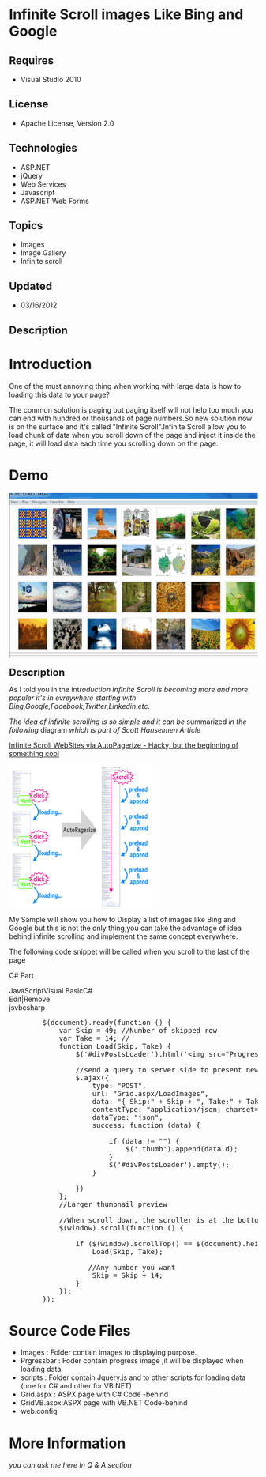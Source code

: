 # Infinite Scroll images Like Bing and Google
## Requires
- Visual Studio 2010
## License
- Apache License, Version 2.0
## Technologies
- ASP.NET
- jQuery
- Web Services
- Javascript
- ASP.NET Web Forms
## Topics
- Images
- Image Gallery
- Infinite scroll
## Updated
- 03/16/2012
## Description

<h1>Introduction</h1>
<p>One of the must annoying thing when working with large data is how to loading this data to your page?</p>
<p>The common solution is paging but paging itself will not help too much you can end with hundred or thousands of page numbers.So new solution now is on the surface and it's called &quot;Infinite Scroll&quot;.Infinite Scroll allow you to load chunk of data when you
 scroll down of the page and inject it inside the page, it will load data each time you scrolling down on the page.</p>
<h1>Demo</h1>
<p><img src="50738-iscroll.gif" alt="" width="535" height="334"></p>
<p><span style="font-size:20px; font-weight:bold">Description</span></p>
<p>As I told you in the int<em>roduction Infinite Scroll is becoming more and more populer it's in evreywhere starting with Bing,Google,Facebook,Twitter,Linkedin.etc.</em></p>
<p><em>The idea of infinite scrolling is so simple and it can be </em>summarized <em>
in the following </em>diagram <em>which is part of Scott Hanselmen Article</em></p>
<p><a class="TitleLinkStyle" rel="bookmark" href="http://www.hanselman.com/blog/InfiniteScrollWebSitesViaAutoPagerizeHackyButTheBeginningOfSomethingCool.aspx">Infinite Scroll WebSites via AutoPagerize - Hacky, but the beginning of something cool</a></p>
<p><em><img src="50567-image_2%5b1%5d.png" alt="" width="293" height="288"><br>
</em></p>
<p>My Sample will show you how to Display a list of images like Bing and Google but this is not the only thing,you can take the advantage of idea behind infinite scrolling and implement the same concept everywhere.</p>
<p>The following code snippet will be called when you scroll to the last of the page</p>
<p>C# Part</p>
<div class="scriptcode">
<div class="pluginEditHolder" pluginCommand="mceScriptCode">
<div class="title"><span>JavaScript</span><span>Visual Basic</span><span>C#</span></div>
<div class="pluginLinkHolder"><span class="pluginEditHolderLink">Edit</span>|<span class="pluginRemoveHolderLink">Remove</span></div>
<span class="hidden">js</span><span class="hidden">vb</span><span class="hidden">csharp</span>



<div class="preview">
<pre class="js">&nbsp;&nbsp;&nbsp;&nbsp;&nbsp;&nbsp;&nbsp;&nbsp;$(document).ready(<span class="js__operator">function</span>&nbsp;()&nbsp;<span class="js__brace">{</span>&nbsp;
&nbsp;&nbsp;&nbsp;&nbsp;&nbsp;&nbsp;&nbsp;&nbsp;&nbsp;&nbsp;&nbsp;&nbsp;<span class="js__statement">var</span>&nbsp;Skip&nbsp;=&nbsp;<span class="js__num">49</span>;&nbsp;<span class="js__sl_comment">//Number&nbsp;of&nbsp;skipped&nbsp;row</span>&nbsp;
&nbsp;&nbsp;&nbsp;&nbsp;&nbsp;&nbsp;&nbsp;&nbsp;&nbsp;&nbsp;&nbsp;&nbsp;<span class="js__statement">var</span>&nbsp;Take&nbsp;=&nbsp;<span class="js__num">14</span>;&nbsp;<span class="js__sl_comment">//</span>&nbsp;
&nbsp;&nbsp;&nbsp;&nbsp;&nbsp;&nbsp;&nbsp;&nbsp;&nbsp;&nbsp;&nbsp;&nbsp;<span class="js__operator">function</span>&nbsp;Load(Skip,&nbsp;Take)&nbsp;<span class="js__brace">{</span>&nbsp;
&nbsp;&nbsp;&nbsp;&nbsp;&nbsp;&nbsp;&nbsp;&nbsp;&nbsp;&nbsp;&nbsp;&nbsp;&nbsp;&nbsp;&nbsp;&nbsp;$(<span class="js__string">'#divPostsLoader'</span>).html(<span class="js__string">'&lt;img&nbsp;src=&quot;ProgressBar/ajax-loader.gif&quot;&gt;'</span>);&nbsp;
&nbsp;
&nbsp;&nbsp;&nbsp;&nbsp;&nbsp;&nbsp;&nbsp;&nbsp;&nbsp;&nbsp;&nbsp;&nbsp;&nbsp;&nbsp;&nbsp;&nbsp;<span class="js__sl_comment">//send&nbsp;a&nbsp;query&nbsp;to&nbsp;server&nbsp;side&nbsp;to&nbsp;present&nbsp;new&nbsp;content</span>&nbsp;
&nbsp;&nbsp;&nbsp;&nbsp;&nbsp;&nbsp;&nbsp;&nbsp;&nbsp;&nbsp;&nbsp;&nbsp;&nbsp;&nbsp;&nbsp;&nbsp;$.ajax(<span class="js__brace">{</span>&nbsp;
&nbsp;&nbsp;&nbsp;&nbsp;&nbsp;&nbsp;&nbsp;&nbsp;&nbsp;&nbsp;&nbsp;&nbsp;&nbsp;&nbsp;&nbsp;&nbsp;&nbsp;&nbsp;&nbsp;&nbsp;type:&nbsp;<span class="js__string">&quot;POST&quot;</span>,&nbsp;
&nbsp;&nbsp;&nbsp;&nbsp;&nbsp;&nbsp;&nbsp;&nbsp;&nbsp;&nbsp;&nbsp;&nbsp;&nbsp;&nbsp;&nbsp;&nbsp;&nbsp;&nbsp;&nbsp;&nbsp;url:&nbsp;<span class="js__string">&quot;Grid.aspx/LoadImages&quot;</span>,&nbsp;
&nbsp;&nbsp;&nbsp;&nbsp;&nbsp;&nbsp;&nbsp;&nbsp;&nbsp;&nbsp;&nbsp;&nbsp;&nbsp;&nbsp;&nbsp;&nbsp;&nbsp;&nbsp;&nbsp;&nbsp;data:&nbsp;<span class="js__string">&quot;{&nbsp;Skip:&quot;</span>&nbsp;&#43;&nbsp;Skip&nbsp;&#43;&nbsp;<span class="js__string">&quot;,&nbsp;Take:&quot;</span>&nbsp;&#43;&nbsp;Take&nbsp;&#43;&nbsp;<span class="js__string">&quot;&nbsp;}&quot;</span>,&nbsp;
&nbsp;&nbsp;&nbsp;&nbsp;&nbsp;&nbsp;&nbsp;&nbsp;&nbsp;&nbsp;&nbsp;&nbsp;&nbsp;&nbsp;&nbsp;&nbsp;&nbsp;&nbsp;&nbsp;&nbsp;contentType:&nbsp;<span class="js__string">&quot;application/json;&nbsp;charset=utf-8&quot;</span>,&nbsp;
&nbsp;&nbsp;&nbsp;&nbsp;&nbsp;&nbsp;&nbsp;&nbsp;&nbsp;&nbsp;&nbsp;&nbsp;&nbsp;&nbsp;&nbsp;&nbsp;&nbsp;&nbsp;&nbsp;&nbsp;dataType:&nbsp;<span class="js__string">&quot;json&quot;</span>,&nbsp;
&nbsp;&nbsp;&nbsp;&nbsp;&nbsp;&nbsp;&nbsp;&nbsp;&nbsp;&nbsp;&nbsp;&nbsp;&nbsp;&nbsp;&nbsp;&nbsp;&nbsp;&nbsp;&nbsp;&nbsp;success:&nbsp;<span class="js__operator">function</span>&nbsp;(data)&nbsp;<span class="js__brace">{</span>&nbsp;
&nbsp;
&nbsp;&nbsp;&nbsp;&nbsp;&nbsp;&nbsp;&nbsp;&nbsp;&nbsp;&nbsp;&nbsp;&nbsp;&nbsp;&nbsp;&nbsp;&nbsp;&nbsp;&nbsp;&nbsp;&nbsp;&nbsp;&nbsp;&nbsp;&nbsp;<span class="js__statement">if</span>&nbsp;(data&nbsp;!=&nbsp;<span class="js__string">&quot;&quot;</span>)&nbsp;<span class="js__brace">{</span>&nbsp;
&nbsp;&nbsp;&nbsp;&nbsp;&nbsp;&nbsp;&nbsp;&nbsp;&nbsp;&nbsp;&nbsp;&nbsp;&nbsp;&nbsp;&nbsp;&nbsp;&nbsp;&nbsp;&nbsp;&nbsp;&nbsp;&nbsp;&nbsp;&nbsp;&nbsp;&nbsp;&nbsp;&nbsp;$(<span class="js__string">'.thumb'</span>).append(data.d);&nbsp;
&nbsp;&nbsp;&nbsp;&nbsp;&nbsp;&nbsp;&nbsp;&nbsp;&nbsp;&nbsp;&nbsp;&nbsp;&nbsp;&nbsp;&nbsp;&nbsp;&nbsp;&nbsp;&nbsp;&nbsp;&nbsp;&nbsp;&nbsp;&nbsp;<span class="js__brace">}</span>&nbsp;
&nbsp;&nbsp;&nbsp;&nbsp;&nbsp;&nbsp;&nbsp;&nbsp;&nbsp;&nbsp;&nbsp;&nbsp;&nbsp;&nbsp;&nbsp;&nbsp;&nbsp;&nbsp;&nbsp;&nbsp;&nbsp;&nbsp;&nbsp;&nbsp;$(<span class="js__string">'#divPostsLoader'</span>).empty();&nbsp;
&nbsp;&nbsp;&nbsp;&nbsp;&nbsp;&nbsp;&nbsp;&nbsp;&nbsp;&nbsp;&nbsp;&nbsp;&nbsp;&nbsp;&nbsp;&nbsp;&nbsp;&nbsp;&nbsp;&nbsp;<span class="js__brace">}</span>&nbsp;
&nbsp;
&nbsp;&nbsp;&nbsp;&nbsp;&nbsp;&nbsp;&nbsp;&nbsp;&nbsp;&nbsp;&nbsp;&nbsp;&nbsp;&nbsp;&nbsp;&nbsp;<span class="js__brace">}</span>)&nbsp;
&nbsp;&nbsp;&nbsp;&nbsp;&nbsp;&nbsp;&nbsp;&nbsp;&nbsp;&nbsp;&nbsp;&nbsp;<span class="js__brace">}</span>;&nbsp;
&nbsp;&nbsp;&nbsp;&nbsp;&nbsp;&nbsp;&nbsp;&nbsp;&nbsp;&nbsp;&nbsp;&nbsp;<span class="js__sl_comment">//Larger&nbsp;thumbnail&nbsp;preview&nbsp;</span>&nbsp;
&nbsp;
&nbsp;&nbsp;&nbsp;&nbsp;&nbsp;&nbsp;&nbsp;&nbsp;&nbsp;&nbsp;&nbsp;&nbsp;<span class="js__sl_comment">//When&nbsp;scroll&nbsp;down,&nbsp;the&nbsp;scroller&nbsp;is&nbsp;at&nbsp;the&nbsp;bottom&nbsp;and&nbsp;fire&nbsp;the&nbsp;Load&nbsp;()function</span>&nbsp;
&nbsp;&nbsp;&nbsp;&nbsp;&nbsp;&nbsp;&nbsp;&nbsp;&nbsp;&nbsp;&nbsp;&nbsp;$(window).scroll(<span class="js__operator">function</span>&nbsp;()&nbsp;<span class="js__brace">{</span>&nbsp;
&nbsp;
&nbsp;&nbsp;&nbsp;&nbsp;&nbsp;&nbsp;&nbsp;&nbsp;&nbsp;&nbsp;&nbsp;&nbsp;&nbsp;&nbsp;&nbsp;&nbsp;<span class="js__statement">if</span>&nbsp;($(window).scrollTop()&nbsp;==&nbsp;$(document).height()&nbsp;-&nbsp;$(window).height())&nbsp;<span class="js__brace">{</span>&nbsp;
&nbsp;&nbsp;&nbsp;&nbsp;&nbsp;&nbsp;&nbsp;&nbsp;&nbsp;&nbsp;&nbsp;&nbsp;&nbsp;&nbsp;&nbsp;&nbsp;&nbsp;&nbsp;&nbsp;&nbsp;Load(Skip,&nbsp;Take);&nbsp;
&nbsp;
&nbsp;&nbsp;&nbsp;&nbsp;&nbsp;&nbsp;&nbsp;&nbsp;&nbsp;&nbsp;&nbsp;&nbsp;&nbsp;&nbsp;&nbsp;&nbsp;&nbsp;&nbsp;&nbsp;<span class="js__sl_comment">//Any&nbsp;number&nbsp;you&nbsp;want</span>&nbsp;
&nbsp;&nbsp;&nbsp;&nbsp;&nbsp;&nbsp;&nbsp;&nbsp;&nbsp;&nbsp;&nbsp;&nbsp;&nbsp;&nbsp;&nbsp;&nbsp;&nbsp;&nbsp;&nbsp;&nbsp;Skip&nbsp;=&nbsp;Skip&nbsp;&#43;&nbsp;<span class="js__num">14</span>;&nbsp;
&nbsp;&nbsp;&nbsp;&nbsp;&nbsp;&nbsp;&nbsp;&nbsp;&nbsp;&nbsp;&nbsp;&nbsp;&nbsp;&nbsp;&nbsp;&nbsp;<span class="js__brace">}</span>&nbsp;
&nbsp;&nbsp;&nbsp;&nbsp;&nbsp;&nbsp;&nbsp;&nbsp;&nbsp;&nbsp;&nbsp;&nbsp;<span class="js__brace">}</span>);&nbsp;
&nbsp;&nbsp;&nbsp;&nbsp;&nbsp;&nbsp;&nbsp;&nbsp;<span class="js__brace">}</span>);</pre>
</div>
</div>
</div>
<h1><span>Source Code Files</span></h1>
<ul>
<li><span>Images : Folder contain images to displaying </span>purpose. </li><li>Prgressbar : Foder contain progress image ,it will be displayed when loading data.
</li><li>scripts : Folder contain Jquery.js and to other scripts for loading data (one for C# and other for VB.NET)
</li><li>Grid.aspx : ASPX page with C# Code -behind </li><li>GridVB.aspx:ASPX page with VB.NET Code-behind </li><li>web.config </li></ul>
<ul>
</ul>
<h1>More Information</h1>
<p><em>you can ask me here In Q &amp; A section<br>
</em></p>
